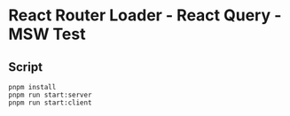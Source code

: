 # React Router Loader - React Query - MSW Test

## Script

```shell
pnpm install
pnpm run start:server
pnpm run start:client
```
